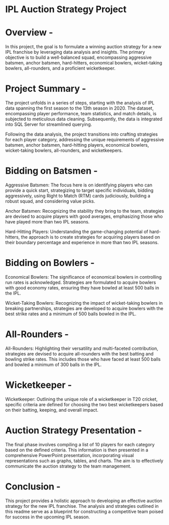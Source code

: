 # IPL Auction Strategy Project

# Overview - 
In this project, the goal is to formulate a winning auction strategy for a new IPL franchise by leveraging data analysis and insights. The primary objective is to build a well-balanced squad, encompassing aggressive batsmen, anchor batsmen, hard-hitters, economical bowlers, wicket-taking bowlers, all-rounders, and a proficient wicketkeeper.

# Project Summary - 
The project unfolds in a series of steps, starting with the analysis of IPL data spanning the first season to the 13th season in 2020. The dataset, encompassing player performance, team statistics, and match details, is subjected to meticulous data cleaning. Subsequently, the data is integrated into SQL Server for streamlined querying.

Following the data analysis, the project transitions into crafting strategies for each player category, addressing the unique requirements of aggressive batsmen, anchor batsmen, hard-hitting players, economical bowlers, wicket-taking bowlers, all-rounders, and wicketkeepers.

# Bidding on Batsmen - 
Aggressive Batsmen: The focus here is on identifying players who can provide a quick start, strategizing to target specific individuals, bidding aggressively, using Right to Match (RTM) cards judiciously, building a robust squad, and considering value picks.

Anchor Batsmen: Recognizing the stability they bring to the team, strategies are devised to acquire players with good averages, emphasizing those who have played more than two IPL seasons.

Hard-Hitting Players: Understanding the game-changing potential of hard-hitters, the approach is to create strategies for acquiring players based on their boundary percentage and experience in more than two IPL seasons.

# Bidding on Bowlers - 
Economical Bowlers: The significance of economical bowlers in controlling run rates is acknowledged. Strategies are formulated to acquire bowlers with good economy rates, ensuring they have bowled at least 500 balls in the IPL.

Wicket-Taking Bowlers: Recognizing the impact of wicket-taking bowlers in breaking partnerships, strategies are developed to acquire bowlers with the best strike rates and a minimum of 500 balls bowled in the IPL.

# All-Rounders - 
All-Rounders: Highlighting their versatility and multi-faceted contribution, strategies are devised to acquire all-rounders with the best batting and bowling strike rates. This includes those who have faced at least 500 balls and bowled a minimum of 300 balls in the IPL.

# Wicketkeeper - 
Wicketkeeper: Outlining the unique role of a wicketkeeper in T20 cricket, specific criteria are defined for choosing the two best wicketkeepers based on their batting, keeping, and overall impact.

# Auction Strategy Presentation - 
The final phase involves compiling a list of 10 players for each category based on the defined criteria. This information is then presented in a comprehensive PowerPoint presentation, incorporating visual representations such as graphs, tables, and charts. The aim is to effectively communicate the auction strategy to the team management.

# Conclusion - 
This project provides a holistic approach to developing an effective auction strategy for the new IPL franchise. The analysis and strategies outlined in this readme serve as a blueprint for constructing a competitive team poised for success in the upcoming IPL season.
